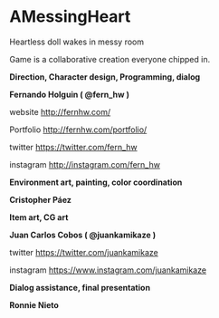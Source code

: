 # AMessingHeart
Heartless doll wakes in messy room



Game is a collaborative creation everyone chipped in.



**Direction, Character design, Programming, dialog**

**Fernando Holguin ( @fern_hw )**

website http://fernhw.com/

Portfolio http://fernhw.com/portfolio/

twitter https://twitter.com/fern_hw

instagram http://instagram.com/fern_hw



**Environment art, painting, color coordination**

**Cristopher Páez**



**Item art, CG art**

**Juan Carlos Cobos ( @juankamikaze )**

twitter https://twitter.com/juankamikaze

instagram https://www.instagram.com/juankamikaze



**Dialog assistance, final presentation**

**Ronnie Nieto**
